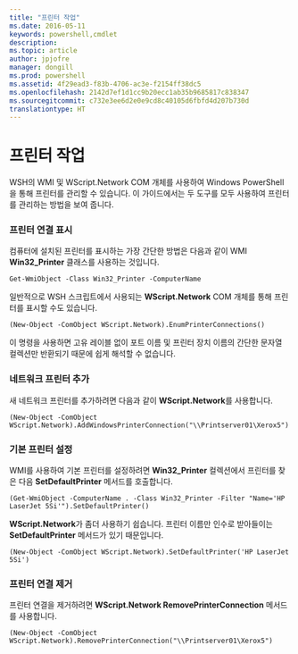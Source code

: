 ```yaml
---
title: "프린터 작업"
ms.date: 2016-05-11
keywords: powershell,cmdlet
description: 
ms.topic: article
author: jpjofre
manager: dongill
ms.prod: powershell
ms.assetid: 4f29ead3-f83b-4706-ac3e-f2154ff38dc5
ms.openlocfilehash: 2142d7ef1d1cc9b20ecc1ab35b9685817c838347
ms.sourcegitcommit: c732e3ee6d2e0e9cd8c40105d6fbfd4d207b730d
translationtype: HT
---
```

# <a name="working-with-printers"></a>프린터 작업
WSH의 WMI 및 WScript.Network COM 개체를 사용하여 Windows PowerShell을 통해 프린터를 관리할 수 있습니다. 이 가이드에서는 두 도구를 모두 사용하여 프린터를 관리하는 방법을 보여 줍니다.

### <a name="listing-printer-connections"></a>프린터 연결 표시
컴퓨터에 설치된 프린터를 표시하는 가장 간단한 방법은 다음과 같이 WMI **Win32_Printer** 클래스를 사용하는 것입니다.

```
Get-WmiObject -Class Win32_Printer -ComputerName
```

일반적으로 WSH 스크립트에서 사용되는 **WScript.Network** COM 개체를 통해 프린터를 표시할 수도 있습니다.

```
(New-Object -ComObject WScript.Network).EnumPrinterConnections()
```

이 명령을 사용하면 고유 레이블 없이 포트 이름 및 프린터 장치 이름의 간단한 문자열 컬렉션만 반환되기 때문에 쉽게 해석할 수 없습니다.

### <a name="adding-a-network-printer"></a>네트워크 프린터 추가
새 네트워크 프린터를 추가하려면 다음과 같이 **WScript.Network**를 사용합니다.

```
(New-Object -ComObject WScript.Network).AddWindowsPrinterConnection("\\Printserver01\Xerox5")
```

### <a name="setting-a-default-printer"></a>기본 프린터 설정
WMI를 사용하여 기본 프린터를 설정하려면 **Win32_Printer** 컬렉션에서 프린터를 찾은 다음 **SetDefaultPrinter** 메서드를 호출합니다.

```
(Get-WmiObject -ComputerName . -Class Win32_Printer -Filter "Name='HP LaserJet 5Si'").SetDefaultPrinter()
```

**WScript.Network**가 좀더 사용하기 쉽습니다. 프린터 이름만 인수로 받아들이는 **SetDefaultPrinter** 메서드가 있기 때문입니다.

```
(New-Object -ComObject WScript.Network).SetDefaultPrinter('HP LaserJet 5Si')
```

### <a name="removing-a-printer-connection"></a>프린터 연결 제거
프린터 연결을 제거하려면 **WScript.Network RemovePrinterConnection** 메서드를 사용합니다.

```
(New-Object -ComObject WScript.Network).RemovePrinterConnection("\\Printserver01\Xerox5")
```

